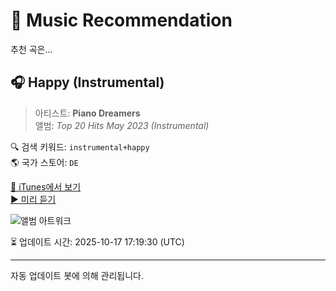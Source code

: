 
# 🎵 Music Recommendation

추천 곡은...

## 🎧 Happy (Instrumental)  
> 아티스트: **Piano Dreamers**  
> 앨범: _Top 20 Hits May 2023 (Instrumental)_  

🔍 검색 키워드: `instrumental+happy`  
🌎 국가 스토어: `DE`

[🔗 iTunes에서 보기](https://music.apple.com/de/album/happy-instrumental/1683938901?i=1683938917&uo=4)  
[▶️ 미리 듣기](https://audio-ssl.itunes.apple.com/itunes-assets/AudioPreview116/v4/5b/0d/17/5b0d17fd-4a88-c310-80dd-269ed6f9af34/mzaf_10661923519760163376.plus.aac.p.m4a)

![앨범 아트워크](https://is1-ssl.mzstatic.com/image/thumb/Music126/v4/72/10/55/72105508-b291-d6ee-0ff3-a4397b3930a7/789577239791.png/100x100bb.jpg)

⏳ 업데이트 시간: 2025-10-17 17:19:30 (UTC)

---
자동 업데이트 봇에 의해 관리됩니다.
